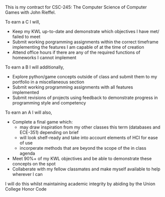 This is my contract for CSC-245: The Computer Science of Computer Games with John Rieffel.

To earn a C I will,

* Keep my KWL up-to-date and demonstrate which objectives I have met/ failed to meet
* Submit working porgramming assignments within the correct timeframe implementing the features I am capable of at the time of creation
* Attend office hours if there are any of the required functions of homeworks I cannot implement

To earn a B I will additionally,

* Explore python/game concepts outside of class and submit them to my portfolio in a miscellaneous section
* Submit working programming assignments with all features implemented
* Submit revisions of projects using feedback to demonstrate progress in programming style and competency

To earn an A I will also, 

* Complete a final game which:
    * may draw inspiration from my other classes this term (databases and ECE-351) depending on brief
    * will look shelf-ready and take into account elements of HCI for ease of use
    * incorperate methods that are beyond the scope of the in class agenda
* Meet 90%+ of my KWL objectives and be able to demonstrate these concepts on the spot
* Collaberate with my fellow classmates and make myself available to help wherever I can

I will do this whilst maintaining academic integrity by abiding by the Union College Honor Code







